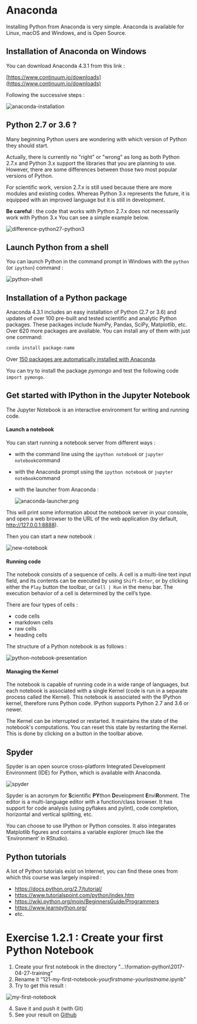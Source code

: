 # Anaconda

Installing Python from Anaconda is very simple. Anaconda is available for Linux, macOS and Windows, and is Open Source.


## Installation of Anaconda on Windows

You can download Anaconda 4.3.1 from this link :

[https://www.continuum.io/downloads](https://www.continuum.io/downloads)

Following the successive steps :

![anaconda-installation](../../../images/anaconda-installation.png)

## Python 2.7 or 3.6 ?

Many beginning Python users are wondering with which version of Python they should start.

Actually, there is currently no "right" or "wrong" as long as both Python 2.7.x and Python 3.x support the libraries that you are planning to use. However, there are some differences between those two most popular versions of Python.

For scientific work, version 2.7.x is still used because there are more modules and existing codes. Whereas Python 3.x represents the future, it is equipped with an improved language but it is still in development.

**Be careful** : the code that works with Python 2.7.x does not necessarily work with Python 3.x You can see a simple example below.

![difference-python27-python3](../../../images/difference-python27-python3.jpg)


## Launch Python from a shell

You can launch Python in the command prompt in Windows with the `python` (or `ipython`) command :

![python-shell](../../../images/python-shell.png)


## Installation of a Python package

Anaconda 4.3.1 includes an easy installation of Python (2.7 or 3.6) and updates of over 100 pre-built and tested scientific and analytic Python packages. These packages include NumPy, Pandas, SciPy, Matplotlib, etc. Over 620 more packages are available. You can install any of them with just one command:

```bash
conda install package-name
```

Over [150 packages are automatically installed with Anaconda](https://docs.continuum.io/anaconda/pkg-docs).

You can try to install the package *pymongo* and test the following code `import pymongo`.


## Get started with IPython in the Jupyter Notebook

The Jupyter Notebook is an interactive environment for writing and running code.

#### Launch a notebook

You can start running a notebook server from different ways :
- with the command line using the `ipython notebook` or `jupyter notebook`command

- with the Anaconda prompt using the `ipython notebook` or `jupyter notebook`command
- with the launcher from Anaconda :

  ![anaconda-launcher.png](../../../images/anaconda-launcher.png)

This will print some information about the notebook server in your console, and open a web browser to the URL of the web application (by default, http://127.0.0.1:8888).

Then you can start a new notebook :

![new-notebook](../../../images/new-notebook.png)

#### Running code

The notebook consists of a sequence of cells. A cell is a multi-line text input field, and its contents can be executed by using `Shift-Enter`, or by clicking either the `Play` button the toolbar, or `Cell | Run` in the menu bar. The execution behavior of a cell is determined by the cell’s type.

There are four types of cells :
- code cells
- markdown cells
- raw cells
- heading cells

The structure of a Python notebook is as follows :

![python-notebook-presentation](../../../images/python-notebook-presentation.png)

#### Managing the Kernel

The notebook is capable of running code in a wide range of languages, but each notebook is associated with a single Kernel (code is run in a separate process called the Kernel). This notebook is associated with the IPython kernel, therefore runs Python code. IPython supports Python 2.7 and 3.6 or newer.

The Kernel can be interrupted or restarted. It maintains the state of the notebook's computations. You can reset this state by restarting the Kernel. This is done by clicking on a button in the toolbar above.

## Spyder

Spyder is an open source cross-platform Integrated Development Environment (IDE) for Python, which is available with Anaconda.

![spyder](../../../images/spyder.png)

Spyder is an acronym for **S**cientific **PY**thon **D**evelopment **E**nvi**R**onment. The editor is a multi-language editor with a function/class browser. It has support for code analysis (using pyflakes and pylint), code completion, horizontal and vertical splitting, etc.

You can choose to use IPython or Python consoles. It also integarates Matplotlib figures and contains a variable explorer (much like the ‘Environment’ in RStudio).

## Python tutorials

A lot of Python tutorials exist on Internet, you can find these ones from which this course was largely inspired :

- https://docs.python.org/2.7/tutorial/
- https://www.tutorialspoint.com/python/index.htm
- https://wiki.python.org/moin/BeginnersGuide/Programmers
- https://www.learnpython.org/
- etc.


# Exercise 1.2.1 : Create your first Python Notebook

1) Create your first notebook in the directory "...\formation-python\2017-04-27-training"
2) Rename it "121-my-first-notebook-*yourfirstname*-*yourlastname*.ipynb"
3) Try to get this result :

![my-first-notebook](../../../images/121-my-first-notebook.png)

4) Save it and push it (with Git)
5) See your result on [Github](https://github.com/ey-lab/formation-python)
